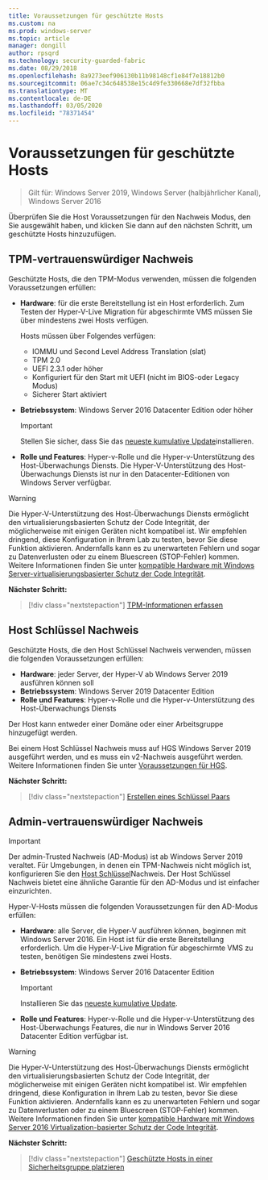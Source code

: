 ```yaml
---
title: Voraussetzungen für geschützte Hosts
ms.custom: na
ms.prod: windows-server
ms.topic: article
manager: dongill
author: rpsqrd
ms.technology: security-guarded-fabric
ms.date: 08/29/2018
ms.openlocfilehash: 8a9273eef906130b11b98148cf1e84f7e18812b0
ms.sourcegitcommit: 06ae7c34c648538e15c4d9fe330668e7df32fbba
ms.translationtype: MT
ms.contentlocale: de-DE
ms.lasthandoff: 03/05/2020
ms.locfileid: "78371454"
---
```

# <a name="prerequisites-for-guarded-hosts"></a>Voraussetzungen für geschützte Hosts

>Gilt für: Windows Server 2019, Windows Server (halbjährlicher Kanal), Windows Server 2016

Überprüfen Sie die Host Voraussetzungen für den Nachweis Modus, den Sie ausgewählt haben, und klicken Sie dann auf den nächsten Schritt, um geschützte Hosts hinzuzufügen.

## <a name="tpm-trusted-attestation"></a>TPM-vertrauenswürdiger Nachweis

Geschützte Hosts, die den TPM-Modus verwenden, müssen die folgenden Voraussetzungen erfüllen:

-   **Hardware**: für die erste Bereitstellung ist ein Host erforderlich. Zum Testen der Hyper-V-Live Migration für abgeschirmte VMS müssen Sie über mindestens zwei Hosts verfügen.

    Hosts müssen über Folgendes verfügen:
    
    - IOMMU und Second Level Address Translation (slat)
    - TPM 2.0
    - UEFI 2.3.1 oder höher
    - Konfiguriert für den Start mit UEFI (nicht im BIOS-oder Legacy Modus)
    - Sicherer Start aktiviert
        
-   **Betriebssystem**: Windows Server 2016 Datacenter Edition oder höher

    > [!IMPORTANT]
    > Stellen Sie sicher, dass Sie das [neueste kumulative Update](https://support.microsoft.com/help/4000825/windows-10-and-windows-server-2016-update-history)installieren.  

-   **Rolle und Features**: Hyper-v-Rolle und die Hyper-v-Unterstützung des Host-Überwachungs Diensts. Die Hyper-V-Unterstützung des Host-Überwachungs Diensts ist nur in den Datacenter-Editionen von Windows Server verfügbar. 

> [!WARNING]
> Die Hyper-V-Unterstützung des Host-Überwachungs Diensts ermöglicht den virtualisierungsbasierten Schutz der Code Integrität, der möglicherweise mit einigen Geräten nicht kompatibel ist. Wir empfehlen dringend, diese Konfiguration in Ihrem Lab zu testen, bevor Sie diese Funktion aktivieren. Andernfalls kann es zu unerwarteten Fehlern und sogar zu Datenverlusten oder zu einem Bluescreen (STOP-Fehler) kommen. Weitere Informationen finden Sie unter [kompatible Hardware mit Windows Server-virtualisierungsbasierter Schutz der Code Integrität](guarded-fabric-compatible-hardware-with-virtualization-based-protection-of-code-integrity.md).

**Nächster Schritt:** 
> [!div class="nextstepaction"]
> [TPM-Informationen erfassen](guarded-fabric-tpm-trusted-attestation-capturing-hardware.md)

## <a name="host-key-attestation"></a>Host Schlüssel Nachweis

Geschützte Hosts, die den Host Schlüssel Nachweis verwenden, müssen die folgenden Voraussetzungen erfüllen:

- **Hardware**: jeder Server, der Hyper-V ab Windows Server 2019 ausführen können soll
- **Betriebssystem**: Windows Server 2019 Datacenter Edition
- **Rolle und Features**: Hyper-v-Rolle und die Hyper-v-Unterstützung des Host-Überwachungs Diensts 

Der Host kann entweder einer Domäne oder einer Arbeitsgruppe hinzugefügt werden. 

Bei einem Host Schlüssel Nachweis muss auf HGS Windows Server 2019 ausgeführt werden, und es muss ein v2-Nachweis ausgeführt werden. Weitere Informationen finden Sie unter [Voraussetzungen für HGS](guarded-fabric-prepare-for-hgs.md#prerequisites). 

**Nächster Schritt:** 
> [!div class="nextstepaction"]
> [Erstellen eines Schlüssel Paars](guarded-fabric-create-host-key.md)

## <a name="admin-trusted-attestation"></a>Admin-vertrauenswürdiger Nachweis

>[!IMPORTANT]
>Der admin-Trusted Nachweis (AD-Modus) ist ab Windows Server 2019 veraltet. Für Umgebungen, in denen ein TPM-Nachweis nicht möglich ist, konfigurieren Sie den [Host Schlüssel](#host-key-attestation)Nachweis. Der Host Schlüssel Nachweis bietet eine ähnliche Garantie für den AD-Modus und ist einfacher einzurichten. 

Hyper-V-Hosts müssen die folgenden Voraussetzungen für den AD-Modus erfüllen:

-   **Hardware**: alle Server, die Hyper-V ausführen können, beginnen mit Windows Server 2016. Ein Host ist für die erste Bereitstellung erforderlich. Um die Hyper-V-Live Migration für abgeschirmte VMS zu testen, benötigen Sie mindestens zwei Hosts.

-   **Betriebssystem**: Windows Server 2016 Datacenter Edition

    > [!IMPORTANT]
    > Installieren Sie das [neueste kumulative Update](https://support.microsoft.com/help/4000825/windows-10-and-windows-server-2016-update-history).

-   **Rolle und Features**: Hyper-v-Rolle und die Hyper-v-Unterstützung des Host-Überwachungs Features, die nur in Windows Server 2016 Datacenter Edition verfügbar ist. 

> [!WARNING]
> Die Hyper-V-Unterstützung des Host-Überwachungs Diensts ermöglicht den virtualisierungsbasierten Schutz der Code Integrität, der möglicherweise mit einigen Geräten nicht kompatibel ist. Wir empfehlen dringend, diese Konfiguration in Ihrem Lab zu testen, bevor Sie diese Funktion aktivieren. Andernfalls kann es zu unerwarteten Fehlern und sogar zu Datenverlusten oder zu einem Bluescreen (STOP-Fehler) kommen. Weitere Informationen finden Sie unter [kompatible Hardware mit Windows Server 2016 Virtualization-basierter Schutz der Code Integrität](guarded-fabric-compatible-hardware-with-virtualization-based-protection-of-code-integrity.md).

**Nächster Schritt:** 
> [!div class="nextstepaction"]
> [Geschützte Hosts in einer Sicherheitsgruppe platzieren](guarded-fabric-admin-trusted-attestation-creating-a-security-group.md)